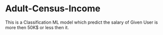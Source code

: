 # Adult-Census-Income
This is a Classification ML model which predict the salary of Given User is more then 50K$ or less then it.
